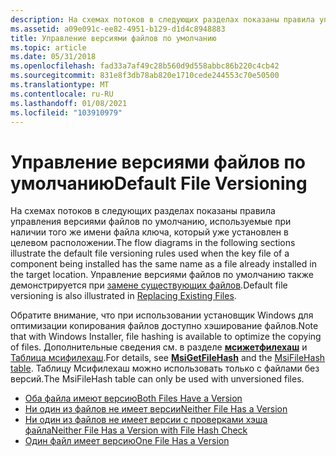 ```yaml
---
description: На схемах потоков в следующих разделах показаны правила управления версиями файлов по умолчанию, используемые при наличии того же имени файла ключа, который уже установлен в целевом расположении.
ms.assetid: a09e091c-ee82-4951-b129-d1d4c8948883
title: Управление версиями файлов по умолчанию
ms.topic: article
ms.date: 05/31/2018
ms.openlocfilehash: fad33a7af49c28b560d9d558abbc86b220c4cb42
ms.sourcegitcommit: 831e8f3db78ab820e1710cede244553c70e50500
ms.translationtype: MT
ms.contentlocale: ru-RU
ms.lasthandoff: 01/08/2021
ms.locfileid: "103910979"
---
```

# <a name="default-file-versioning"></a><span data-ttu-id="985ac-103">Управление версиями файлов по умолчанию</span><span class="sxs-lookup"><span data-stu-id="985ac-103">Default File Versioning</span></span>

<span data-ttu-id="985ac-104">На схемах потоков в следующих разделах показаны правила управления версиями файлов по умолчанию, используемые при наличии того же имени файла ключа, который уже установлен в целевом расположении.</span><span class="sxs-lookup"><span data-stu-id="985ac-104">The flow diagrams in the following sections illustrate the default file versioning rules used when the key file of a component being installed has the same name as a file already installed in the target location.</span></span> <span data-ttu-id="985ac-105">Управление версиями файлов по умолчанию также демонстрируется при [замене существующих файлов](replacing-existing-files.md).</span><span class="sxs-lookup"><span data-stu-id="985ac-105">Default file versioning is also illustrated in [Replacing Existing Files](replacing-existing-files.md).</span></span>

<span data-ttu-id="985ac-106">Обратите внимание, что при использовании установщик Windows для оптимизации копирования файлов доступно хэширование файлов.</span><span class="sxs-lookup"><span data-stu-id="985ac-106">Note that with Windows Installer, file hashing is available to optimize the copying of files.</span></span> <span data-ttu-id="985ac-107">Дополнительные сведения см. в разделе [**мсижетфилехаш**](/windows/desktop/api/Msi/nf-msi-msigetfilehasha) и [Таблица мсифилехаш](msifilehash-table.md).</span><span class="sxs-lookup"><span data-stu-id="985ac-107">For details, see [**MsiGetFileHash**](/windows/desktop/api/Msi/nf-msi-msigetfilehasha) and the [MsiFileHash table](msifilehash-table.md).</span></span> <span data-ttu-id="985ac-108">Таблицу Мсифилехаш можно использовать только с файлами без версий.</span><span class="sxs-lookup"><span data-stu-id="985ac-108">The MsiFileHash table can only be used with unversioned files.</span></span>

-   [<span data-ttu-id="985ac-109">Оба файла имеют версию</span><span class="sxs-lookup"><span data-stu-id="985ac-109">Both Files Have a Version</span></span>](both-files-have-a-version.md)
-   [<span data-ttu-id="985ac-110">Ни один из файлов не имеет версии</span><span class="sxs-lookup"><span data-stu-id="985ac-110">Neither File Has a Version</span></span>](neither-file-has-a-version.md)
-   [<span data-ttu-id="985ac-111">Ни один из файлов не имеет версии с проверками хэша файла</span><span class="sxs-lookup"><span data-stu-id="985ac-111">Neither File Has a Version with File Hash Check</span></span>](neither-file-has-a-version-with-file-hash-check.md)
-   [<span data-ttu-id="985ac-112">Один файл имеет версию</span><span class="sxs-lookup"><span data-stu-id="985ac-112">One File Has a Version</span></span>](one-file-has-a-version.md)

 

 




